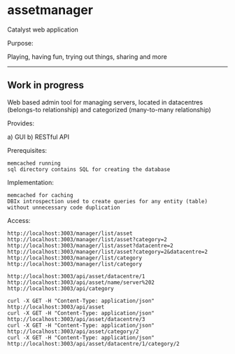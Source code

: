 # assetmanager
Catalyst web application

Purpose:

Playing, having fun, trying out things, sharing and more 

----------------
Work in progress
----------------

Web based admin tool for managing servers, 
located in datacentres (belongs-to relationship) and categorized (many-to-many relationship)

Provides:

a) GUI
b) RESTful API

Prerequisites:

    memcached running
    sql directory contains SQL for creating the database

Implementation:

    memcached for caching
    DBIx introspection used to create queries for any entity (table) 
    without unnecessary code duplication

Access:

    http://localhost:3003/manager/list/asset
    http://localhost:3003/manager/list/asset?category=2
    http://localhost:3003/manager/list/asset?datacentre=2
    http://localhost:3003/manager/list/asset?category=2&datacentre=2
    http://localhost:3003/manager/list/category
    http://localhost:3003/manager/list/category

    http://localhost:3003/api/asset/datacentre/1
    http://localhost:3003/api/asset/name/server%202
    http://localhost:3003/api/category

    curl -X GET -H "Content-Type: application/json" http://localhost:3003/api/asset
    curl -X GET -H "Content-Type: application/json" http://localhost:3003/api/asset/datacentre/3
    curl -X GET -H "Content-Type: application/json" http://localhost:3003/api/asset/category/2
    curl -X GET -H "Content-Type: application/json" http://localhost:3003/api/asset/datacentre/1/category/2
